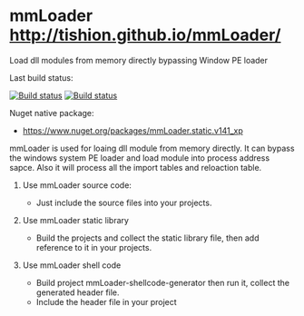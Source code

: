 # mmLoader http://tishion.github.io/mmLoader/

Load dll modules from memory directly bypassing Window PE loader

Last build status:

[![Build status](https://dev.azure.com/virtable/GitHub-CI/_apis/build/status/mmLoader/build-mmLoader-x86-x64-debug-release)](https://dev.azure.com/virtable/GitHub-CI/_build/latest?definitionId=11)
[![Build status](https://ci.appveyor.com/api/projects/status/uyat3s3g76crdbkp?svg=true)](https://ci.appveyor.com/project/tishion/mmloader)

Nuget native package: 
 - https://www.nuget.org/packages/mmLoader.static.v141_xp

mmLoader is used for loaing dll module from memory directly. It can bypass the windows system PE loader and load module into process  address sapce. Also it will process all the import tables and reloaction table.

1. Use mmLoader source code:
   - Just include the source files into your projects.

2. Use mmLoader static library
    - Build the projects and collect the static library file, then add reference to it in your projects.

3. Use mmLoader shell code
   - Build project mmLoader-shellcode-generator then run it, collect the generated header file. 
   - Include the header file in your project
